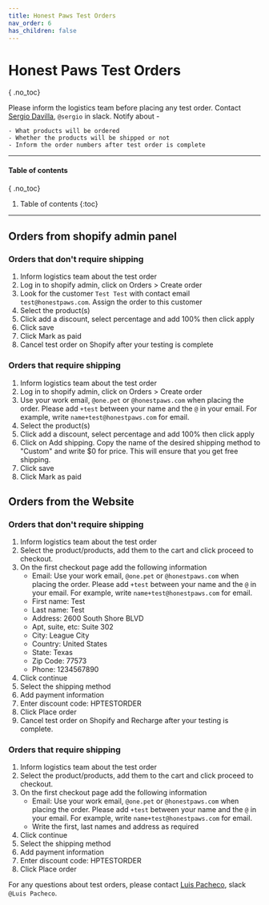 ```yaml
---
title: Honest Paws Test Orders
nav_order: 6
has_children: false
---
```

# Honest Paws Test Orders
{ .no_toc}

Please inform the logistics team before placing any test order. Contact [Sergio Davilla](mailto:sergio@honestpaws.com), `@sergio` in slack. Notify about - 

	- What products will be ordered
	- Whether the products will be shipped or not
	- Inform the order numbers after test order is complete

---

#### Table of contents
{ .no_toc}

1. Table of contents
{:toc}

---

## Orders from shopify admin panel

### Orders that don't require shipping

1. Inform logistics team about the test order
1. Log in to shopify admin, click on Orders > Create order
1. Look for the customer `Test Test` with contact email `test@honestpaws.com`. Assign the order to this customer
1. Select the product(s)
1. Click add a discount, select percentage and add 100% then click apply
1. Click save
1. Click Mark as paid
1. Cancel test order on Shopify after your testing is complete
 
### Orders that require shipping

1. Inform logistics team about the test order
1. Log in to shopify admin, click on Orders > Create order
1. Use your work email, `@one.pet` or `@honestpaws.com` when placing the order. Please add `+test` between your name and the `@` in your email. For example, write `name+test@honestpaws.com` for email.
1. Select the product(s)
1. Click add a discount, select percentage and add 100% then click apply
1. Click on Add shipping. Copy the name of the desired shipping method to "Custom" and write $0 for price. This will ensure that you get free shipping. 
1. Click save
1. Click Mark as paid

## Orders from the Website

### Orders that don't require shipping

1. Inform logistics team about the test order
1. Select the product/products, add them to the cart and click proceed to checkout.
1. On the first checkout page add the following information
	- Email: Use your work email, `@one.pet` or `@honestpaws.com` when placing the order. Please add `+test` between your name and the `@` in your email. For example, write `name+test@honestpaws.com` for email.
	- First name: Test
	- Last name: Test
	- Address: 2600 South Shore BLVD 
	- Apt, suite, etc: Suite 302
	- City: League City
	- Country: United States
	- State: Texas
	- Zip Code: 77573
	- Phone: 1234567890
1. Click continue
1. Select the shipping method
1. Add payment information
1. Enter discount code: HPTESTORDER
1. Click Place order
1. Cancel test order on Shopify and Recharge after your testing is complete.

### Orders that require shipping

1. Inform logistics team about the test order
1. Select the product/products, add them to the cart and click proceed to checkout.
1. On the first checkout page add the following information
	- Email: Use your work email, `@one.pet` or `@honestpaws.com` when placing the order. Please add `+test` between your name and the `@` in your email. For example, write `name+test@honestpaws.com` for email.
	- Write the first, last names and address as required
1. Click continue
1. Select the shipping method
1. Add payment information
1. Enter discount code: HPTESTORDER
1. Click Place order

For any questions about test orders, please contact [Luis Pacheco](mailto:luis@honestpaws.com), slack `@Luis Pacheco`. 
